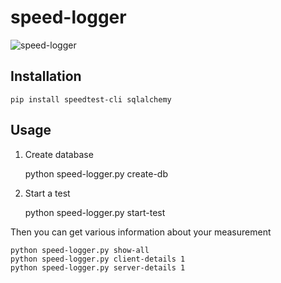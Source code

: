 # speed-logger
![speed-logger](https://user-images.githubusercontent.com/48067330/191795558-fd31c960-5460-4024-9ee2-376797007c58.jpg)

## Installation
    pip install speedtest-cli sqlalchemy
    
## Usage
1. Create database


    python speed-logger.py create-db
    
    
2. Start a test


    python speed-logger.py start-test
    
Then you can get various information about your measurement

    python speed-logger.py show-all
    python speed-logger.py client-details 1
    python speed-logger.py server-details 1
